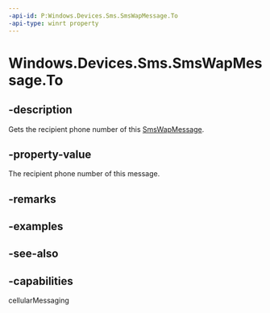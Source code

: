 ```yaml
---
-api-id: P:Windows.Devices.Sms.SmsWapMessage.To
-api-type: winrt property
---
```


<!-- Property syntax
public string To { get; }
-->

# Windows.Devices.Sms.SmsWapMessage.To

## -description
Gets the recipient phone number of this [SmsWapMessage](smswapmessage.md).

## -property-value
The recipient phone number of this message.

## -remarks

## -examples

## -see-also


## -capabilities
cellularMessaging